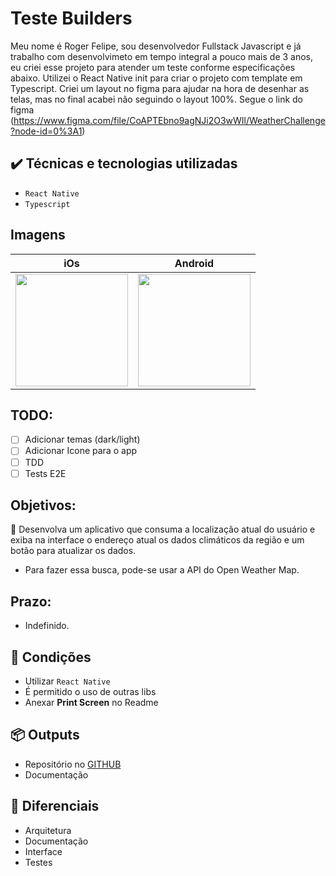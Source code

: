 # Teste Builders

Meu nome é Roger Felipe, sou desenvolvedor Fullstack Javascript e já trabalho com desenvolvimeto em tempo integral a pouco mais de 3 anos, eu criei esse projeto para atender um teste conforme especificações abaixo.
Utilizei o React Native init para criar o projeto com template em Typescript. Criei um layout no figma para ajudar na hora de desenhar as telas, mas no final acabei não seguindo o layout 100%.
Segue o link do figma (https://www.figma.com/file/CoAPTEbno9agNJi2O3wWIl/WeatherChallenge?node-id=0%3A1)

## ✔️ Técnicas e tecnologias utilizadas
- ``React Native``
- ``Typescript``


## Imagens
| iOs  |  Android  |
| ------------------- | ------------------- |
|  <img src="https://i.imgur.com/wswxdYi.jpeg" width="180"> |  <img src="https://i.imgur.com/9tAR9Ak.png" width="180"> |



## TODO:

- [ ] Adicionar temas (dark/light)
- [ ] Adicionar Icone para o app
- [ ] TDD
- [ ] Tests E2E

## Objetivos:

🎯 Desenvolva um aplicativo que consuma a localização atual do usuário e exiba na interface o endereço atual os dados climáticos da região e um botão para atualizar os dados.

- Para fazer essa busca, pode-se usar a API do Open Weather Map.

## Prazo:
- Indefinido.

## 📌 Condições

- Utilizar `React Native`
- É permitido o uso de outras libs
- Anexar **Print Screen** no Readme

## 📦 Outputs

- Repositório no [GITHUB](https://www.notion.so/GITHUB-4d23c6fae3f945bc82b7a3832f205d50)
- Documentação

## 🙌 Diferenciais

- Arquitetura
- Documentação
- Interface
- Testes